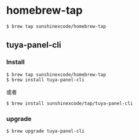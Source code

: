 # homebrew-tap

```sh
$ brew tap sunshinexcode/homebrew-tap
```

## tuya-panel-cli

### Install

```sh
$ brew tap sunshinexcode/homebrew-tap
$ brew install tuya-panel-cli
```

或者

```sh
$ brew install sunshinexcode/tap/tuya-panel-cli
```

### upgrade

```sh
$ brew upgrade tuya-panel-cli
```
